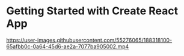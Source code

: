 # Getting Started with Create React App





https://user-images.githubusercontent.com/55276065/188318100-65afbb0c-0a64-45d6-ae2a-7077ba905002.mp4



